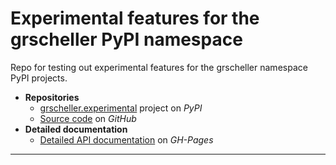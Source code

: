 # Experimental features for the grscheller PyPI namespace

Repo for testing out experimental features for the grscheller namespace
PyPI projects.

* **Repositories**
  * [grscheller.experimental][1] project on *PyPI*
  * [Source code][2] on *GitHub*
* **Detailed documentation**
  * [Detailed API documentation][3] on *GH-Pages*

---

[1]: https://pypi.org/project/grscheller.experimental/
[2]: https://github.com/grscheller/experimental/
[3]: https://grscheller.github.io/grscheller-pypi-namespace-docs/experimental/
